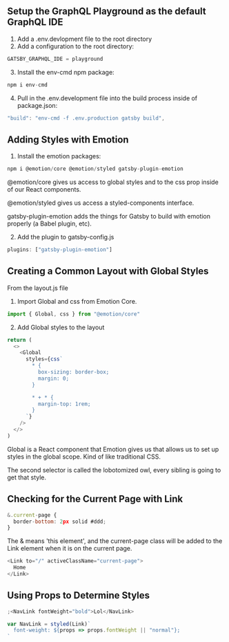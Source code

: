 ## Setup the GraphQL Playground as the default GraphQL IDE

1. Add a .env.devlopment file to the root directory
2. Add a configuration to the root directory:

```javascript
GATSBY_GRAPHQL_IDE = playground
```

3. Install the env-cmd npm package:

```javascript
npm i env-cmd
```

4. Pull in the .env.development file into the build process inside of package.json:

```javascript
"build": "env-cmd -f .env.production gatsby build",
```

## Adding Styles with Emotion

1. Install the emotion packages:

```javascript
npm i @emotion/core @emotion/styled gatsby-plugin-emotion
```

@emotion/core gives us access to global styles and to the css prop inside of our React components.

@emotion/styled gives us access a styled-components interface.

gatsby-plugin-emotion adds the things for Gatsby to build with emotion properly (a Babel plugin, etc).

2. Add the plugin to gatsby-config.js

```javascript
plugins: ["gatsby-plugin-emotion"]
```

## Creating a Common Layout with Global Styles

From the layout.js file

1. Import Global and css from Emotion Core.

```javascript
import { Global, css } from "@emotion/core"
```

2. Add Global styles to the layout

```javascript
return (
  <>
    <Global
      styles={css`
        * {
          box-sizing: border-box;
          margin: 0;
        }

        * + * {
          margin-top: 1rem;
        }
      `}
    />
  </>
)
```

Global is a React component that Emotion gives us that allows us to set up styles in the global scope. Kind of like traditional CSS.

The second selector is called the lobotomized owl, every sibling is going to get that style.

## Checking for the Current Page with Link

```javascript
&.current-page {
  border-bottom: 2px solid #ddd;
}
```

The & means 'this element', and the current-page class will be added to the Link element when it is on the current page.

```javascript
<Link to="/" activeClassName="current-page">
  Home
</Link>
```

## Using Props to Determine Styles

```javascript
;<NavLink fontWeight="bold">Lol</NavLink>

var NavLink = styled(Link)`
  font-weight: ${props => props.fontWeight || "normal"};
`
```
